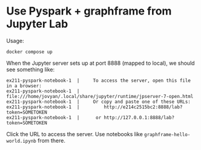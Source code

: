 # Use Pyspark + graphframe from Jupyter Lab

Usage:

```
docker compose up
```

When the Jupyter server sets up at port 8888 (mapped to local), we should see something like:

```
ex211-pyspark-notebook-1  |     To access the server, open this file in a browser:
ex211-pyspark-notebook-1  |         file:///home/jovyan/.local/share/jupyter/runtime/jpserver-7-open.html
ex211-pyspark-notebook-1  |     Or copy and paste one of these URLs:
ex211-pyspark-notebook-1  |         http://e214c2515bc2:8888/lab?token=SOMETOKEN
ex211-pyspark-notebook-1  |      or http://127.0.0.1:8888/lab?token=SOMETOKEN
```

Click the URL to access the server. Use notebooks like `graphframe-hello-world.ipynb` from there.
